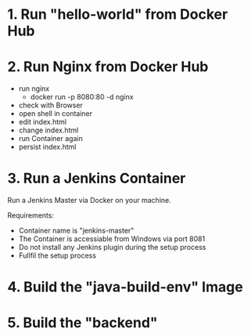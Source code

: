 

# 1. Run "hello-world" from Docker Hub

# 2. Run Nginx from Docker Hub

- run nginx
  - docker run -p 8080:80 -d nginx
- check with Browser
- open shell in container
- edit index.html
- change index.html
- run Container again
- persist index.html

# 3. Run a Jenkins Container

Run a Jenkins Master via Docker on your machine.

Requirements:

- Container name is "jenkins-master"
- The Container is accessiable from Windows via port 8081
- Do not install any Jenkins plugin during the setup process
- Fullfil the setup process 

# 4. Build the "java-build-env" Image

# 5. Build the "backend"